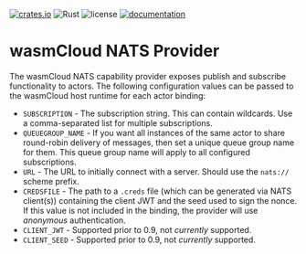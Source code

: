 [![crates.io](https://img.shields.io/crates/v/wasmcloud-nats.svg)](https://crates.io/crates/wasmcloud-nats)
![Rust](https://github.com/wasmcloud/capability-providers/workflows/NATS/badge.svg)
![license](https://img.shields.io/crates/l/wasmcloud-nats.svg)
[![documentation](https://docs.rs/wasmcloud-nats/badge.svg)](https://docs.rs/wasmcloud-nats)

# wasmCloud NATS Provider

The wasmCloud NATS capability provider exposes publish and subscribe functionality to actors. The following configuration values can be passed to the wasmCloud host runtime for each actor binding:

* `SUBSCRIPTION` - The subscription string. This can contain wildcards. Use a comma-separated list for multiple subscriptions.
* `QUEUEGROUP_NAME` - If you want all instances of the same actor to share round-robin delivery of messages, then set a unique queue group name for them. This queue group name will apply to all configured subscriptions.
* `URL` - The URL to initially connect with a server. Should use the `nats://` scheme prefix.
* `CREDSFILE` - The path to a `.creds` file (which can be generated via NATS client(s)) containing the client JWT and the seed used to sign the nonce. If this value is not included in the binding, the provider will use _anonymous_ authentication.
* `CLIENT_JWT` - Supported prior to 0.9, not _currently_ supported.
* `CLIENT_SEED` - Supported prior to 0.9, not _currently_ supported.

